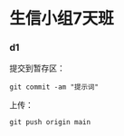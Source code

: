# 生信小组7天班

### d1

提交到暂存区：

```shell
git commit -am "提示词"
```

上传：

```shell
git push origin main
```

